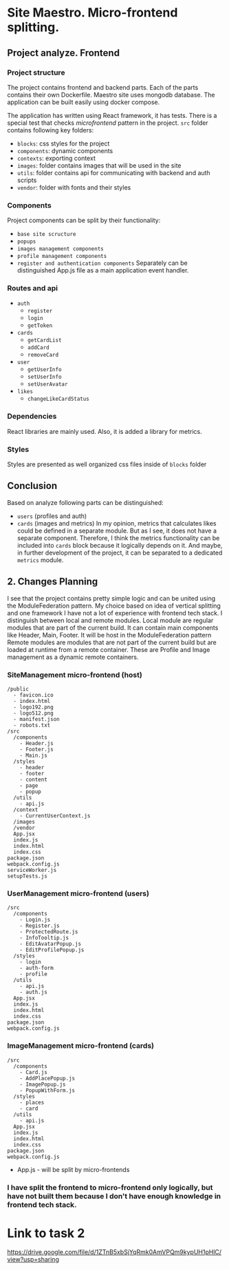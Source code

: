 # Site Maestro. Micro-frontend splitting.

## Project analyze. Frontend
### Project structure
The project contains frontend and backend parts.
Each of the parts contains their own Dockerfile.
Maestro site uses mongodb database.
The application can be built easily using docker compose.

The application has written using React framework, it has tests.
There is a special test that checks *microfrontend*  pattern in the project.
`src` folder contains following key folders:
   - `blocks`: css styles for the project
   - `components`: dynamic components
   - `contexts`: exporting context
   - `images`: folder contains images that will be used in the site
   - `utils`: folder contains api for communicating with backend and auth scripts
   - `vendor`: folder with fonts and their styles

### Components
Project components can be split by their functionality:
- `base site scructure`
- `popups`
- `images management components`
- `profile management components`
- `register and authentication components`
Separately can be distinguished App.js file as a main application event handler.

### Routes and api
- `auth`
  - `register`
  - `login`
  - `getToken`
- `cards`
  - `getCardList`
  - `addCard`
  - `removeCard`
- `user`
  - `getUserInfo`
  - `setUserInfo`
  - `setUserAvatar`
- `likes`
  - `changeLikeCardStatus`

### Dependencies
React libraries are mainly used. Also, it is added a library for metrics.

### Styles
Styles are presented as well organized css files inside of `blocks` folder

## Conclusion
Based on analyze following parts can be distinguished:
- `users` (profiles and auth)
- `cards` (images and  metrics)
In my opinion, metrics that calculates likes could be defined in a separate module. 
But as I see, it does not have a separate component. 
Therefore, I think the metrics functionality can be included into `cards` block because it logically depends on it.
And maybe, in further development of the project, it can be separated to a dedicated `metrics` module.

## 2. Changes Planning
I see that the project contains pretty simple logic and can be united using the ModuleFederation pattern.
My choice based on idea of vertical splitting and one framework I have not a lot of experience with frontend tech stack.
I distinguish between local and remote modules. Local module are regular modules that are part of the current build.
It can contain main components like Header, Main, Footer. It will be host in the ModuleFederation pattern
Remote modules are modules that are not part of the current build but are loaded at runtime from a remote container.
These are Profile and Image management as a dynamic remote containers.

### SiteManagement micro-frontend (host)
```aiignore
/public
  - favicon.ico
  - index.html
  - logo192.png
  - logo512.png
  - manifest.json
  - robots.txt
/src
  /components 
    - Header.js
    - Footer.js
    - Main.js
  /styles
    - header
    - footer
    - content
    - page
    - popup
  /utils
    - api.js
  /context
    - CurrentUserContext.js
  /images
  /vendor
  App.jsx
  index.js
  index.html
  index.css
package.json
webpack.config.js
serviceWorker.js
setupTests.js
```

### UserManagement micro-frontend (users)
```aiignore
/src
  /components
    - Login.js
    - Register.js
    - ProtectedRoute.js
    - InfoTooltip.js
    - EditAvatarPopup.js
    - EditProfilePopup.js
  /styles
    - login
    - auth-form
    - profile
  /utils
    - api.js
    - auth.js
  App.jsx
  index.js
  index.html
  index.css
package.json
webpack.config.js
```

### ImageManagement micro-frontend (cards)
```aiignore
/src
  /components
    - Card.js
    - AddPlacePopup.js
    - ImagePopup.js
    - PopupWithForm.js
  /styles
    - places
    - card
  /utils
    - api.js
  App.jsx
  index.js
  index.html
  index.css
package.json
webpack.config.js
```

- App.js - will be split by micro-frontends


### I have split the frontend to micro-frontend only logically, but have not built them because I don't have enough knowledge in frontend tech stack.

# Link to task 2
https://drive.google.com/file/d/1ZTnB5xbSjYqRmk0AmVPQm9kypUH1pHlC/view?usp=sharing